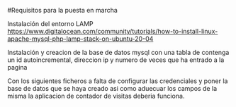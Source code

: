#Requisitos para la puesta en marcha

Instalación del entorno LAMP  https://www.digitalocean.com/community/tutorials/how-to-install-linux-apache-mysql-php-lamp-stack-on-ubuntu-20-04

Instalación y creacion de la base de datos mysql con una tabla de contenga un id autoincremental, direccion ip y numero de veces que ha entrado a la pagina

Con los siguientes ficheros a falta de configurar las credenciales y poner la base de datos que se haya creado asi como aduecuar los campos de la misma la aplicacion de contador de visitas deberia funciona.

